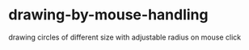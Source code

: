 # drawing-by-mouse-handling
drawing circles of different size with adjustable radius on mouse click

